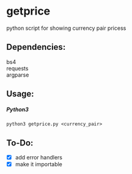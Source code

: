 # getprice
python script for showing currency pair pricess

## Dependencies:
bs4  
requests  
argparse  

## Usage:
##### Python3
```
python3 getprice.py <currency_pair>
```
## To-Do:
- [x] add error handlers  
- [x] make it importable  